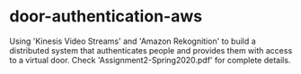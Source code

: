 # door-authentication-aws
Using 'Kinesis Video Streams' and 'Amazon Rekognition' to build a distributed system that authenticates people and provides them with access to a virtual door. Check 'Assignment2-Spring2020.pdf' for complete details.
